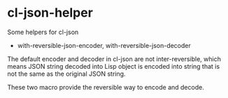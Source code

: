 # cl-json-helper

Some helpers for cl-json

* with-reversible-json-encoder, with-reversible-json-decoder

The default encoder and decoder in cl-json are not inter-reversible, which means
JSON string decoded into Lisp object is encoded into string that is not the same
as the original JSON string.

These two macro provide the reversible way to encode and decode.
